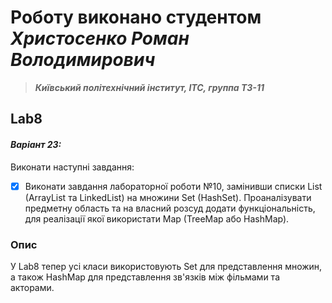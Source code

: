 # Роботу виконано студентом ***Христосенко Роман Володимирович***
> ***Київський політехнічний інститут, ІТС, группа ТЗ-11***

## Lab8
#### *Варіант 23:*
Виконати наступні завдання:

- [x] Виконати завдання лабораторної роботи №10, замінивши списки List (ArrayList та LinkedList) на
множини Set (HashSet). Проаналізувати предметну область та на власний розсуд додати
функціональність, для реалізації якої використати Map (TreeMap або HashMap).

### Опис
У Lab8 тепер усі класи використовують Set для представлення множин, а також HashMap для представлення зв'язків між фільмами та акторами.